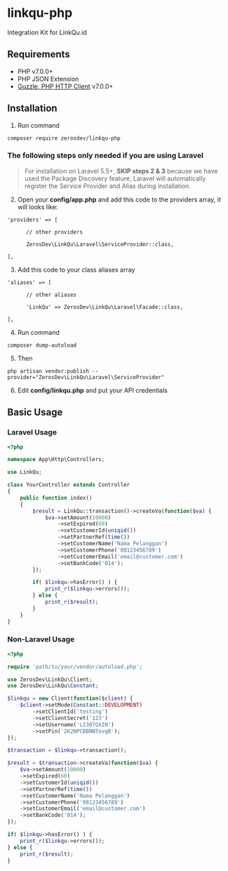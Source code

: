 # linkqu-php
Integration Kit for LinkQu.id

## Requirements
- PHP v7.0.0+
- PHP JSON Extension
- [Guzzle, PHP HTTP Client](https://github.com/guzzle/guzzle) v7.0.0+

## Installation

1. Run command
<pre><code>composer require zerosdev/linkqu-php</code></pre>

### The following steps only needed if you are using Laravel

> For installation on Laravel 5.5+, **SKIP steps 2 & 3** because we have used the Package Discovery feature, Laravel will automatically register the Service Provider and Alias during installation.

2. Open your **config/app.php** and add this code to the providers array, it will looks like:
<pre><code>'providers' => [

      // other providers

      ZerosDev\LinkQu\Laravel\ServiceProvider::class,

],</code></pre>

3. Add this code to your class aliases array
<pre><code>'aliases' => [

      // other aliases

      'LinkQu' => ZerosDev\LinkQu\Laravel\Facade::class,

],</code></pre>

4. Run command
<pre><code>composer dump-autoload</code></pre>

5. Then
<pre><code>php artisan vendor:publish --provider="ZerosDev\LinkQu\Laravel\ServiceProvider"</code></pre>

6. Edit **config/linkqu.php** and put your API credentials

## Basic Usage

### Laravel Usage

```php
<?php

namespace App\Http\Controllers;

use LinkQu;

class YourController extends Controller
{
    public function index()
    {
        $result = LinkQu::transaction()->createVa(function($va) {
            $va->setAmount(10000)
                ->setExpired(60)
                ->setCustomerId(uniqid())
                ->setPartnerRef(time())
                ->setCustomerName('Nama Pelanggan')
                ->setCustomerPhone('08123456789')
                ->setCustomerEmail('email@customer.com')
                ->setBankCode('014');
        });

        if( $linkqu->hasError() ) {
            print_r($linkqu->errors());
        } else {
            print_r($result);
        }
    }
}
```

### Non-Laravel Usage

```php
<?php

require 'path/to/your/vendor/autoload.php';

use ZerosDev\LinkQu\Client;
use ZerosDev\LinkQu\Constant;

$linkqu = new Client(function($client) {
    $client->setMode(Constant::DEVELOPMENT)
        ->setClientId('testing')
        ->setClientSecret('123')
        ->setUsername('LI307GXIN')
        ->setPin('2K2NPCBBNNTovgB');
});

$transaction = $linkqu->transaction();

$result = $transaction->createVa(function($va) {
    $va->setAmount(10000)
    ->setExpired(60)
    ->setCustomerId(uniqid())
    ->setPartnerRef(time())
    ->setCustomerName('Nama Pelanggan')
    ->setCustomerPhone('08123456789')
    ->setCustomerEmail('email@customer.com')
    ->setBankCode('014');
});

if( $linkqu->hasError() ) {
    print_r($linkqu->errors());
} else {
    print_r($result);
}
```
